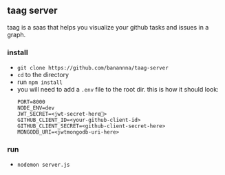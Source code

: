## taag server
taag is a saas that helps you visualize your github tasks and issues in a graph.

### install
- `git clone https://github.com/banannna/taag-server`
- `cd` to the directory
- run `npm install`
- you will need to add a `.env` file to the root dir. this is how it should look:
	```
	PORT=8000
  NODE_ENV=dev
  JWT_SECRET=<jwt-secret-here🤫>
  GITHUB_CLIENT_ID=<your-github-client-id>
  GITHUB_CLIENT_SECRET=<github-client-secret-here>
  MONGODB_URI=<jwtmongodb-uri-here>
	```

### run
- `nodemon server.js`